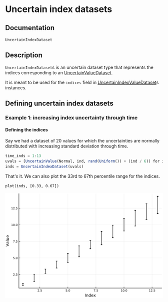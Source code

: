 # Uncertain index datasets

## Documentation

```@docs
UncertainIndexDataset
```

## Description

`UncertainIndexDataset`s is an uncertain dataset type that represents the indices 
corresponding to an [UncertainValueDataset](uncertain_value_dataset.md).

It is meant to be used for the `indices` field in
[UncertainIndexValueDataset](uncertain_indexvalue_dataset.md)s instances.

## Defining uncertain index datasets

### Example 1: increasing index uncertainty through time

#### Defining the indices

Say we had a dataset of 20 values for which the uncertainties are normally distributed 
with increasing standard deviation through time.

```julia
time_inds = 1:13
uvals = [UncertainValue(Normal, ind, rand(Uniform()) + (ind / 6)) for ind in time_inds]
inds = UncertainIndexDataset(uvals)
```

That's it. We can also plot the 33rd to 67th percentile range for the indices.

```plot
plot(inds, [0.33, 0.67])
```

![](uncertain_indexvalue_dataset_indices.svg)
